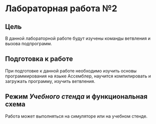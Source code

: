 # Лабораторная работа №2

## Цель

В данной лабораторной работе будут изучены команды ветвления и вызова подпрограмм.

## Подготовка к работе

При подготовке к данной работе необходимо изучить основы программирования на языке Ассемблер,
научится компилировать и загружать программу, изучить ветвления.

## Режим _Учебного стенда_ и функциональная схема

Работа может выполняться на симуляторе или на учебном стенде.
